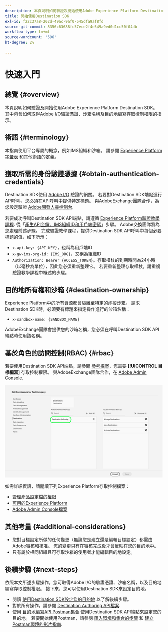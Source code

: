 ```yaml
---
description: 本頁說明如何驗證及開始使用Adobe Experience Platform Destination SDK。 其中包含如何取得Adobe I/O驗證憑證、沙箱名稱及目的地編寫存取控制權限的指示。
title: 開始使用Destination SDK
exl-id: f22c37a8-202d-49ac-9af0-545dfa9af8fd
source-git-commit: 8356c63688fc57ece2f4e549a9ed0d1cc50f04db
workflow-type: tm+mt
source-wordcount: '596'
ht-degree: 2%

---
```


# 快速入門

## 總覽 {#overview}

本頁說明如何驗證及開始使用Adobe Experience Platform Destination SDK。 其中包含如何取得Adobe I/O驗證憑證、沙箱名稱及目的地編寫存取控制權限的指示。

## 術語 {#terminology}

本指南使用平台專屬的概念，例如IMS組織和沙箱。 請參閱 [Experience Platform字彙表](https://experienceleague.adobe.com/docs/experience-platform/landing/glossary.html) 和其他術語的定義。

## 獲取所需的身份驗證憑據 {#obtain-authentication-credentials}

Destination SDK使用 [Adobe I/O](https://www.adobe.io/) 驗證的網關。 若要對Destination SDK端點進行API呼叫，您必須在API呼叫中提供特定標題。 與AdobeExchange團隊合作，為您設定驗證 [Adobe開發人員控制台](http://console.adobe.io/).

若要成功呼叫Destination SDK API端點，請遵循 [Experience Platform驗證教學課程](https://experienceleague.adobe.com/docs/experience-platform/landing/platform-apis/api-authentication.html). 從「[產生API金鑰、IMS組織ID和用戶端密碼](https://experienceleague.adobe.com/docs/experience-platform/landing/platform-apis/api-authentication.html#api-ims-secret)」步驟。 Adobe交換團隊將為您處理前述步驟。 完成驗證教學課程，提供Destination SDK API呼叫中每個必要標題的值，如下所示：

* `x-api-key: {API_KEY}`，也稱為用戶端ID
* `x-gw-ims-org-id: {IMS_ORG}`，又稱為組織ID
* `Authorization: Bearer {ACCESS_TOKEN}`。存取權杖的到期時間為24小時（以毫秒為單位），因此您必須重新整理它。 若要重新整理存取權杖，請重複驗證教學課程中概述的步驟。

<!--

### Obtain `Authorization: Bearer {ACCESS_TOKEN}`

To obtain the `{ACCESS_TOKEN}`, you must generate a JWT token and exchange it for the access token. Follow the steps below:

1. Follow the instructions in the [Generate JWT section](https://www.adobe.io/apis/experienceplatform/console/docs.html#!AdobeDocs/adobeio-console/master/credentials.md) in the credentials guide.
2. Follow the instructions in [Step 3: try it](https://www.adobe.io/authentication/auth-methods.html#!AdobeDocs/adobeio-auth/master/AuthenticationOverview/ServiceAccountIntegration.md) in the Service account connection guide.

You now have the required authentication headers `x-api-key: {API_KEY}`, `x-gw-ims-org-id: {IMS_ORG}`, and `Authorization: Bearer {ACCESS_TOKEN}`.

>[!NOTE]
>
>The access token has an expiration time of 24 hours, expressed in milliseconds, so you will have to refresh it. To refresh the access token, repeat the steps outlined in this section.

-->

## 目的地所有權和沙箱 {#destination-ownership}

Experience Platform中的所有資源都會隔離至特定的虛擬沙箱。 請求Destination SDK時，必須要有標題來指定操作進行的沙箱名稱：

* `x-sandbox-name: {SANDBOX_NAME}`

AdobeExchange團隊會提供您的沙箱名稱，您必須在呼叫Destination SDK API端點時使用該名稱。

## 基於角色的訪問控制(RBAC) {#rbac}

若要使用Destination SDK API端點，請參閱 [參考檔案](./configuration-options.md)，您需要 **[!UICONTROL 目標編寫]** 存取控制權限。 與AdobeExchange團隊合作，在 [Adobe Admin Console](https://adminconsole.adobe.com/).

![目標編寫權限](./assets/destination-authoring-permission.png)

如需詳細資訊，請閱讀下列Experience Platform存取控制檔案：

* [管理產品設定檔的權限](/help/access-control/ui/permissions.md)
* [可用的Experience Platform](/help/access-control/home.md#permissions)
* [Adobe Admin Console檔案](https://helpx.adobe.com/tw/enterprise/using/admin-console.html)

## 其他考量 {#additional-considerations}

* 您對目標設定所做的任何變更（無論您是建立還是編輯目標設定）都需由Adobe審核和核准。 您的變更只有在審核完成後才會反映在您的目的地中。
* 只有屬於相同組織且可存取沙箱的使用者才能編輯目的地設定。

## 後續步驟 {#next-steps}

依照本文所述步驟操作，您可取得Adobe I/O的驗證憑證、沙箱名稱，以及目的地編寫存取控制權限。 接下來，您可以使用Destination SDK來設定目的地。
* 閱讀 [使用Destination SDK設定您的目的地](./configure-destination-instructions.md) 以了解後續步驟。
* 對於所有操作，請參閱 [Destination Authoring API檔案](https://www.adobe.io/experience-platform-apis/references/destination-authoring/).
* 使用 [目的地編寫API Postman集合](https://github.com/adobe/experience-platform-postman-samples/blob/master/apis/experience-platform/Destination%20Authoring%20API.postman_collection.json) 使用Destination SDK API端點來設定您的目的地。 若要開始使用Postman，請參閱 [匯入環境和集合的步驟](https://learning.postman.com/docs/getting-started/importing-and-exporting-data/) 和 [建立Postman環境的影片指南](https://video.tv.adobe.com/v/28832).
